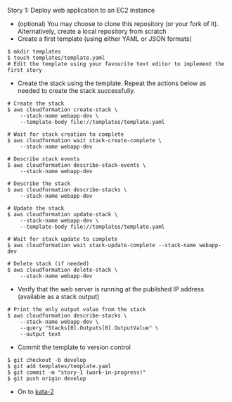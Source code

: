 
Story 1: Deploy web application to an EC2 instance

- (optional) You may choose to clone this repository (or your fork of it). Alternatively, create a local repository from scratch
- Create a first template (using either YAML or JSON formats)

```
$ mkdir templates
$ touch templates/template.yaml
# Edit the template using your favourite text editor to implement the first story 

```

- Create the stack using the template. Repeat the actions below as needed to create the stack successfully.

```
# Create the stack
$ aws cloudformation create-stack \
    --stack-name webapp-dev \
    --template-body file://templates/template.yaml

# Wait for stack creation to complete
$ aws cloudformation wait stack-create-complete \
    --stack-name webapp-dev

# Describe stack events    
$ aws cloudformation describe-stack-events \
    --stack-name webapp-dev

# Describe the stack
$ aws cloudformation describe-stacks \
    --stack-name webapp-dev
    
# Update the stack
$ aws cloudformation update-stack \
    --stack-name webapp-dev \
    --template-body file://templates/template.yaml
    
# Wait for stack update to complete
$ aws cloudformation wait stack-update-complete --stack-name webapp-dev    

# Delete stack (if needed)
$ aws cloudformation delete-stack \
    --stack-name webapp-dev

```  

- Verify that the web server is running at the published IP address (available as a stack output)

```    
# Print the only output value from the stack
$ aws cloudformation describe-stacks \
    --stack-name webapp-dev \
    --query "Stacks[0].Outputs[0].OutputValue" \
    --output text

```

- Commit the template to version control

```
$ git checkout -b develop
$ git add templates/template.yaml
$ git commit -m "story-1 (work-in-progress)"
$ git push origin develop

```

- On to [kata-2](../kata-2/HOW-TO.md)